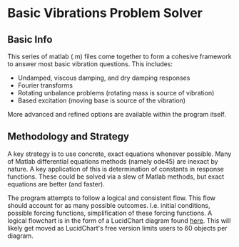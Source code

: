 # Basic Vibrations Problem Solver

## Basic Info
This series of matlab (.m) files come together to form a cohesive framework to answer most basic vibration questions. This includes:
- Undamped, viscous damping, and dry damping responses
- Fourier transforms
- Rotating unbalance problems (rotating mass is source of vibration)
- Based excitation (moving base is source of the vibration)

More advanced and refined options are available within the program itself.

## Methodology and Strategy
A key strategy is to use concrete, exact equations whenever possible. Many of Matlab differential equations methods (namely ode45) are inexact by nature. A key application of this is determination of constants in response functions. These could be solved via a slew of Matlab methods, but exact equations are better (and faster).

The program attempts to follow a logical and consistent flow. This flow should account for as many possible outcomes. I.e. initial conditions, possible forcing functions, simplification of these forcing functions. A logical flowchart is in the form of a LucidChart diagram found [here](https://lucid.app/lucidchart/fbc5fa16-ad8c-4479-84c2-af856c081147/edit?viewport_loc=-1078%2C-27%2C3840%2C1725%2C0_0&invitationId=inv_401eef42-7d48-4cfb-a7f5-4cf684e9e765). This will likely get moved as LucidChart's free version limits users to 60 objects per diagram.